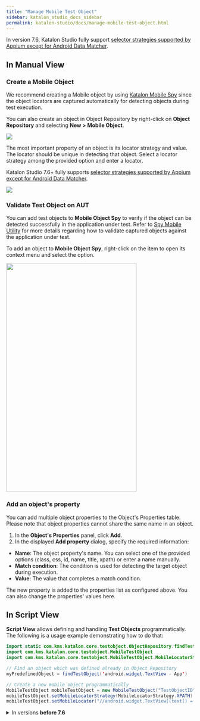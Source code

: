 ```yaml
---
title: "Manage Mobile Test Object" 
sidebar: katalon_studio_docs_sidebar
permalink: katalon-studio/docs/manage-mobile-test-object.html 
---
```


In version 7.6, Katalon Studio fully support [selector strategies supported by Appium except for Android Data Matcher](https://docs.katalon.com/katalon-studio/docs/locators_object_identification.html).

## In Manual View

### Create a Mobile Object

We recommend creating a Mobile object by using [Katalon Mobile Spy](https://docs.katalon.com/katalon-studio/docs/spy-mobile-utility.html) since the object locators are captured automatically for detecting objects during test execution.

You can also create an object in Object Repository by right-click on **Object Repository** and selecting **New > Mobile Object**.

<img src="https://github.com/katalon-studio/docs-images/raw/master/katalon-studio/docs/mobile-selector-strategies/create-new-mobile-object.png">

The most important property of an object is its locator strategy and value. The locator should be unique in detecting that object. Select a locator strategy among the provided option and enter a locator.

Katalon Studio 7.6+ fully supports [selector strategies supported by Appium except for Android Data Matcher](https://docs.katalon.com/katalon-studio/docs/locators_object_identification.html).

<img src="https://github.com/katalon-studio/docs-images/raw/master/katalon-studio/docs/manage-mobile-test-object./object.png">

### Validate Test Object on AUT

You can add test objects to **Mobile Object Spy** to verify if the object can be detected successfully in the application under test. Refer to [Spy Mobile Utility](https://docs.katalon.com/katalon-studio/docs/spy-mobile-utility.html) for more details regarding how to validate captured objects against the application under test.

To add an object to **Mobile Object Spy**, right-click on the item to open its context menu and select the option.

<img src="https://github.com/katalon-studio/docs-images/raw/master/katalon-studio/docs/manage-mobile-test-object./add-mobile.png" width="350" height="614">

### Add an object's property

You can add multiple object properties to the Object's Properties table. Please note that object properties cannot share the same name in an object.

1. In the **Object's Properties** panel, click **Add**.
2. In the displayed **Add property** dialog, specify the required information:

* **Name**: The object property's name. You can select one of the provided options (class, css, id, name, title, xpath) or enter a name manually.
* **Match condition**: The condition is used for detecting the target object during execution.
* **Value**: The value that completes a match condition.

The new property is added to the properties list as configured above. You can also change the properties' values here.

## In Script View

**Script View** allows defining and handling **Test Objects** programmatically. The following is a usage example demonstrating how to do that:

```java
import static com.kms.katalon.core.testobject.ObjectRepository.findTestObject
import com.kms.katalon.core.testobject.MobileTestObject
import com.kms.katalon.core.testobject.MobileTestObject.MobileLocatorStrategy

// Find an object which was defined already in Object Repository
myPredefinedObject = findTestObject('android.widget.TextView - App')

// Create a new mobile object programmatically
MobileTestObject mobileTestObject = new MobileTestObject("TestObjectID")
mobileTestObject.setMobileLocatorStrategy(MobileLocatorStrategy.XPATH)
mobileTestObject.setMobileLocator("//android.widget.TextView[(text() = 'App' or . = 'App')]")
```

<details><summary>In versions <strong>before 7.6</strong></summary>

## In Manual View

### Create a Mobile Test Object and its locator

To create a new Mobile test object, do as follows:

1. Select **File > New > Test Object** from the main menu.
2. In the displayed **New Test Object** dialog, provide a name for the new test object, then click **OK** button.

A new test object is created under the **Object Repository** of Katalon Studio.

Katalon Studio selects **Attributes** by default to locate mobile test objects. A test object is typically built up by a number of properties. Check on one or multiple **Detect object by** in the **Object's Properties** table to compose a **Selected Locator** for the object. During test execution, Katalon Studio bases on such information to detect an object.

In the following example, Katalon Studio tries to find any object on AUT with **text** to satisfy the defined criteria during execution.

<img src="https://github.com/katalon-studio/docs-images/raw/master/katalon-studio/docs/manage-mobile-test-object./detect.png">

### Add an object's property

You can add multiple object properties to the Object's Properties table. Please note that object properties cannot share the same name in an object.

1. In the **Object's Properties** panel, click **Add**.
2. In the displayed **Add property** dialog, specify the required information:

   <img src="https://github.com/katalon-studio/docs-images/raw/master/katalon-studio/docs/manage-mobile-test-object./object-properties.png" width="757" height="275">

   where:

* **Name**: The object property's name. You can select one of the provided options (class, css, id, name, title, xpath) or enter a name manually.
* **Match condition**: The condition is used for detecting the target object during execution.
* **Value**: The value that completes a match condition.

The new property is added to the properties list as configured above. You can also change the properties' values here.

### Validate Test Object on AUT

You can add test objects to **Mobile Object Spy** to verify if the object can be detected successfully in the application under test. Refer to [Spy Mobile Utility](https://docs.katalon.com/katalon-studio/docs/spy-mobile-utility.html) for more details regarding how to validate captured objects against the application under test.

To add an object to **Mobile Object Spy**, right-click on the item to open its context menu and select the option.

<img src="https://github.com/katalon-studio/docs-images/raw/master/katalon-studio/docs/manage-mobile-test-object./add-mobile.png" width="350" height="614">

## In Script View

**Script View** allows defining and handling **Test Objects** programmatically. The following is a usage example demonstrating how to do that:

<img src="https://github.com/katalon-studio/docs-images/raw/master/katalon-studio/docs/manage-mobile-test-object./script-ex.png" width="827" height="258">

1. Refer to existing objects using the `findTestObject()` method:

```groovy
// Find an object which was defined already in Object Repository
myPredefinedObject = findTestObject('android.widget.TextView - App')
```

2. Create a new object programmatically using the `TestObject` class:

```groovy
// Create a new object programmatically
myNewObject = new TestObject("TestObjectID")
```

3. Add a property to an object using the `addProperty()` method:

```groovy
// Add property to Test Object, a property is defined by:
// property name,
// condition type,
// property value,
// a boolean value to indicate if the property will be used to identify the object during execution
myNewObject.addProperty("class", ConditionType.EQUALS, "android.widget.TextView", true)
```
